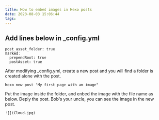 ```yaml
---
title: How to embed images in Hexo posts
date: 2023-08-03 15:06:44
tags:
---
```


## Add lines below in _config.yml

```
post_asset_folder: true
marked:
  prependRoot: true
  postAsset: true
```

After modifying _config.yml, create a new post and you will find a folder is created alone with the post.

```
hexo new post "My first page with an image"
```

Put the image inside the folder, and enbed the image with the file name as below. Deply the post. Bob's your uncle, you can see the image in the new post.

```
![](Cloud.jpg)
```